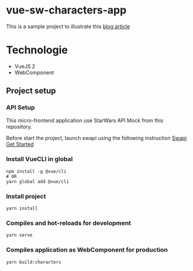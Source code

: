 # vue-sw-characters-app
This is a sample project to illustrate this [blog article](https://blog.ineat-group.com/2021/01/creer-une-application-micro-frontend-avec-vuejs/)

# Technologie
* VueJS 2
* WebComponent

## Project setup

### API Setup
This micro-frontend application use StarWars API Mock from this repository.

Before start the project, launch swapi using the following instruction [Swapi Get Started](https://github.com/ineat/micro-frontend-series/tree/main/swapi)

### Install VueCLI in global 
```
npm install -g @vue/cli
# OR
yarn global add @vue/cli
```

### Install project
```
yarn install
```

### Compiles and hot-reloads for development
```
yarn serve
```

### Compiles application as WebComponent for production
```
yarn build:characters
```
